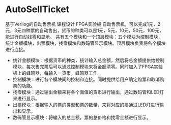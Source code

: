 # AutoSellTicket
基于Verilog的自动售票机 课程设计 FPGA实验板
  自动售票机，可以完成1元，2元，3元四种票的自动售出，货币的种类可以是1元，5元，10元，50元，100元，能进行自动找零和显示。
  共有五个模块和一个顶层模块：五个模块为控制模块，统计金额模块，出票模块，找零模块和数码管显示模块。顶层模块负责将各个模块进行连接。
  + 统计金额模块：根据货币的种类，统计输入总金额，然后将总金额提供给控制模块，每次售完票后可以通过控制模块来将金额清零。同时加入了FPGA实验板上的蜂鸣器，每输入一货币，蜂鸣器工作。
  + 控制模块：进行各个模块间的控制和连接。同时提供给用户确定购票和取消购票的功能。
  + 找零模块：通过输出金额来将各个面值的货币进行输出，通过数码管和LED灯来进行显示。
  + 出票模块：根据输入的票的类型和票的数量，来将对应的票通过LED灯进行输出和显示。
  + 数码管显示模块：将输入的总金额，票的总价格和找零金额进行显示。
